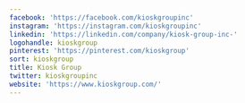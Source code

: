 ```yaml
---
facebook: 'https://facebook.com/kioskgroupinc'
instagram: 'https://instagram.com/kioskgroupinc'
linkedin: 'https://linkedin.com/company/kiosk-group-inc-'
logohandle: kioskgroup
pinterest: 'https://pinterest.com/kioskgroup'
sort: kioskgroup
title: Kiosk Group
twitter: kioskgroupinc
website: 'https://www.kioskgroup.com/'
---
```

